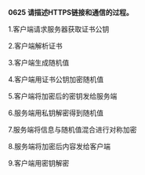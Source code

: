 **0625 请描述HTTPS链接和通信的过程。**

1.客户端请求服务器获取证书公钥

2.客户端解析证书

3.客户端生成随机值

4.客户端用证书公钥加密随机值

5.客户端将加密后的密钥发给服务端

6.服务端用私钥解密得到随机值

7.服务端将信息与随机值混合进行对称加密

8.服务端将加密后内容发给客户端

9.客户端用密钥解密

